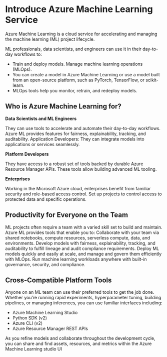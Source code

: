 # **Introduce Azure Machine Learning Service**

Azure Machine Learning is a cloud service for accelerating and managing the machine learning (ML) project lifecycle.

ML professionals, data scientists, and engineers can use it in their day-to-day workflows to:

- Train and deploy models.
Manage machine learning operations (MLOps).
- You can create a model in Azure Machine Learning or use a model built from an open-source platform, such as PyTorch, TensorFlow, or scikit-learn.
- MLOps tools help you monitor, retrain, and redeploy models.

## Who is Azure Machine Learning for?

**Data Scientists and ML Engineers**

They can use tools to accelerate and automate their day-to-day workflows.
Azure ML provides features for fairness, explainability, tracking, and auditability.
Application Developers:
They can integrate models into applications or services seamlessly.

**Platform Developers**

They have access to a robust set of tools backed by durable Azure Resource Manager APIs.
These tools allow building advanced ML tooling.

**Enterprises**

Working in the Microsoft Azure cloud, enterprises benefit from familiar security and role-based access control.
Set up projects to control access to protected data and specific operations.

## Productivity for Everyone on the Team
ML projects often require a team with a varied skill set to build and maintain.
Azure ML provides tools that enable you to:
Collaborate with your team via shared notebooks, compute resources, serverless compute, data, and environments.
Develop models with fairness, explainability, tracking, and auditability to fulfill lineage and audit compliance requirements.
Deploy ML models quickly and easily at scale, and manage and govern them efficiently with MLOps.
Run machine learning workloads anywhere with built-in governance, security, and compliance.

## Cross-Compatible Platform Tools

Anyone on an ML team can use their preferred tools to get the job done.
Whether you’re running rapid experiments, hyperparameter tuning, building pipelines, or managing inferences, you can use familiar interfaces including:
- Azure Machine Learning Studio
- Python SDK (v2)
- Azure CLI (v2)
- Azure Resource Manager REST APIs

As you refine models and collaborate throughout the development cycle, you can share and find assets, resources, and metrics within the Azure Machine Learning studio UI